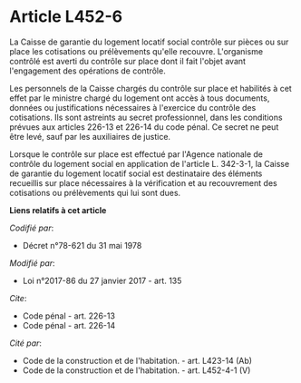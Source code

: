 # Article L452-6

La Caisse de garantie du logement locatif social contrôle sur pièces ou sur place les cotisations ou prélèvements qu'elle
recouvre. L'organisme contrôlé est averti du contrôle sur place dont il fait l'objet avant l'engagement des opérations de
contrôle.

Les personnels de la Caisse chargés du contrôle sur place et habilités à cet effet par le ministre chargé du logement ont
accès à tous documents, données ou justifications nécessaires à l'exercice du contrôle des cotisations. Ils sont astreints au
secret professionnel, dans les conditions prévues aux articles 226-13 et 226-14 du code pénal. Ce secret ne peut être levé,
sauf par les auxiliaires de justice.

Lorsque le contrôle sur place est effectué par l'Agence nationale de contrôle du logement social en application de l'article
L. 342-3-1, la Caisse de garantie du logement locatif social est destinataire des éléments recueillis sur place nécessaires à
la vérification et au recouvrement des cotisations ou prélèvements qui lui sont dues.

**Liens relatifs à cet article**

_Codifié par_:

  - Décret n°78-621 du 31 mai 1978

_Modifié par_:

  - Loi n°2017-86 du 27 janvier 2017 - art. 135

_Cite_:

  - Code pénal - art. 226-13
  - Code pénal - art. 226-14

_Cité par_:

  - Code de la construction et de l'habitation. - art. L423-14 (Ab)
  - Code de la construction et de l'habitation. - art. L452-4-1 (V)

